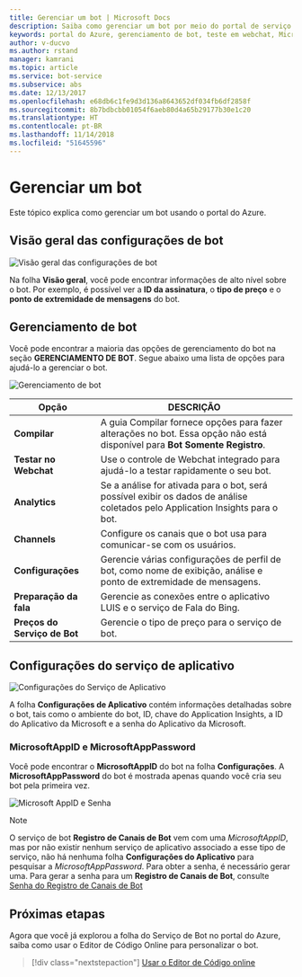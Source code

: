 ```yaml
---
title: Gerenciar um bot | Microsoft Docs
description: Saiba como gerenciar um bot por meio do portal de serviço de bot.
keywords: portal do Azure, gerenciamento de bot, teste em webchat, MicrosoftAppID, MicrosoftAppPassword, configurações de aplicativo
author: v-ducvo
ms.author: rstand
manager: kamrani
ms.topic: article
ms.service: bot-service
ms.subservice: abs
ms.date: 12/13/2017
ms.openlocfilehash: e68db6c1fe9d3d136a8643652df034fb6df2858f
ms.sourcegitcommit: 8b7bdbcbb01054f6aeb80d4a65b29177b30e1c20
ms.translationtype: HT
ms.contentlocale: pt-BR
ms.lasthandoff: 11/14/2018
ms.locfileid: "51645596"
---
```

# <a name="manage-a-bot"></a>Gerenciar um bot

Este tópico explica como gerenciar um bot usando o portal do Azure.

## <a name="bot-settings-overview"></a>Visão geral das configurações de bot

![Visão geral das configurações de bot](~/media/azure-manage-a-bot/overview.png)

Na folha **Visão geral**, você pode encontrar informações de alto nível sobre o bot. Por exemplo, é possível ver a **ID da assinatura**, o **tipo de preço** e o **ponto de extremidade de mensagens** do bot.

## <a name="bot-management"></a>Gerenciamento de bot

 Você pode encontrar a maioria das opções de gerenciamento do bot na seção **GERENCIAMENTO DE BOT**. Segue abaixo uma lista de opções para ajudá-lo a gerenciar o bot.

![Gerenciamento de bot](~/media/azure-manage-a-bot/bot-management.png)

| Opção |  DESCRIÇÃO |
| ---- | ---- |
| **Compilar** | A guia Compilar fornece opções para fazer alterações no bot. Essa opção não está disponível para **Bot Somente Registro**. |
| **Testar no Webchat** | Use o controle de Webchat integrado para ajudá-lo a testar rapidamente o seu bot. |
| **Analytics** | Se a análise for ativada para o bot, será possível exibir os dados de análise coletados pelo Application Insights para o bot. |
| **Channels** | Configure os canais que o bot usa para comunicar-se com os usuários. |
| **Configurações** | Gerencie várias configurações de perfil de bot, como nome de exibição, análise e ponto de extremidade de mensagens. |
| **Preparação da fala** | Gerencie as conexões entre o aplicativo LUIS e o serviço de Fala do Bing. |
| **Preços do Serviço de Bot** | Gerencie o tipo de preço para o serviço de bot. |

## <a name="app-service-settings"></a>Configurações do serviço de aplicativo

![Configurações do Serviço de Aplicativo](~/media/azure-manage-a-bot/app-service-settings.png)

A folha **Configurações de Aplicativo** contém informações detalhadas sobre o bot, tais como o ambiente do bot, ID, chave do Application Insights, a ID do Aplicativo da Microsoft e a senha do Aplicativo da Microsoft.

### <a name="microsoftappid-and-microsoftapppassword"></a>MicrosoftAppID e MicrosoftAppPassword

Você pode encontrar o **MicrosoftAppID** do bot na folha **Configurações**. A **MicrosoftAppPassword** do bot é mostrada apenas quando você cria seu bot pela primeira vez.

![Microsoft AppID e Senha](~/media/azure-manage-a-bot/app-settings.png)

> [!NOTE]
> O serviço de bot **Registro de Canais de Bot** vem com uma *MicrosoftAppID*, mas por não existir nenhum serviço de aplicativo associado a esse tipo de serviço, não há nenhuma folha **Configurações do Aplicativo** para pesquisar a *MicrosoftAppPassword*. Para obter a senha, é necessário gerar uma. Para gerar a senha para um **Registro de Canais de Bot**, consulte [Senha do Registro de Canais de Bot](bot-service-quickstart-registration.md#bot-channels-registration-password)

## <a name="next-steps"></a>Próximas etapas
Agora que você já explorou a folha do Serviço de Bot no portal do Azure, saiba como usar o Editor de Código Online para personalizar o bot.
> [!div class="nextstepaction"]
> [Usar o Editor de Código online](bot-service-build-online-code-editor.md)
